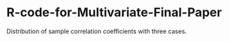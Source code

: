 # R-code-for-Multivariate-Final-Paper
Distribution of sample correlation coefficients with three cases.
